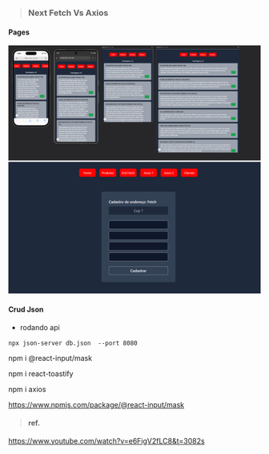 > ### Next Fetch Vs Axios

#### Pages

<img src="./screens/react-fetch.png" alt="não carregou">
<img src="./screens/fetch-page.png" alt="não carregou">

#### Crud Json

* rodando api
```
npx json-server db.json  --port 8080
```

npm i @react-input/mask

npm i react-toastify

npm i axios

https://www.npmjs.com/package/@react-input/mask

> #### ref.
https://www.youtube.com/watch?v=e6FigV2fLC8&t=3082s